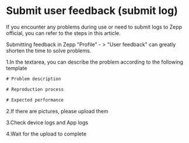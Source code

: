 # Submit user feedback (submit log)

If you encounter any problems during use or need to submit logs to Zepp official, you can refer to the steps in this article.

Submitting feedback in Zepp "Profile" - > "User feedback" can greatly shorten the time to solve problems.

1.In the textarea, you can describe the problem according to the following template

```txt
# Problem description

# Reproduction process

# Expected performance
```

2.If there are pictures, please upload them

3.Check device logs and App logs

4.Wait for the upload to complete
